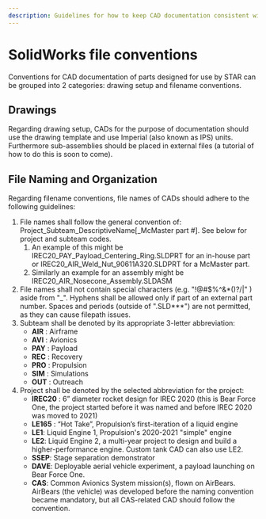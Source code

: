 ```yaml
---
description: Guidelines for how to keep CAD documentation consistent within STAR
---
```


# SolidWorks file conventions

Conventions for CAD documentation of parts designed for use by STAR can be grouped into 2 categories: drawing setup and filename conventions.

## Drawings

Regarding drawing setup, CADs for the purpose of documentation should use the drawing template and use Imperial \(also known as IPS\) units. Furthermore sub-assemblies should be placed in external files \(a tutorial of how to do this is soon to come\).

## File Naming and Organization

Regarding filename conventions, file names of CADs should adhere to the following guidelines:

1. File names shall follow the general convention of: Project\_Subteam\_DescriptiveName\[\_McMaster part \#\]. See below for project and subteam codes.
   1. An example of this might be IREC20\_PAY\_Payload\_Centering\_Ring.SLDPRT for an in-house part or IREC20\_AIR\_Weld\_Nut\_90611A320.SLDPRT for a McMaster part.
   2. Similarly an example for an assembly might be IREC20\_AIR\_Nosecone\_Assembly.SLDASM
2. File names shall not contain special characters \(e.g. "!@\#$%^&\*\(\)?/\|\" \) aside from "\_". Hyphens shall be allowed only if part of an external part number. Spaces and periods \(outside of ".SLD\*\*\*"\) are not permitted, as they can cause filepath issues.
3. Subteam shall be denoted by its appropriate 3-letter abbreviation:
   * **AIR** : Airframe
   * **AVI** : Avionics
   * **PAY** : Payload
   * **REC** : Recovery
   * **PRO** : Propulsion
   * **SIM** : Simulations
   * **OUT** : Outreach
4. Project shall be denoted by the selected abbreviation for the project:
   * **IREC20** : 6” diameter rocket design for IREC 2020 \(this is Bear Force One, the project started before it was named and before IREC 2020 was moved to 2021\)
   * **LE165** : “Hot Take”, Propulsion’s first-iteration of a liquid engine
   * **LE1**: Liquid Engine 1, Propulsion's 2020-2021 "simple" engine
   * **LE2**: Liquid Engine 2, a multi-year project to design and build a higher-performance engine. Custom tank CAD can also use LE2.
   * **SSEP**: Stage separation demonstrator
   * **DAVE**: Deployable aerial vehicle experiment, a payload launching on Bear Force One.
   * **CAS**: Common Avionics System mission\(s\), flown on AirBears. AirBears \(the vehicle\) was developed before the naming convention became mandatory, but all CAS-related CAD should follow the convention.

